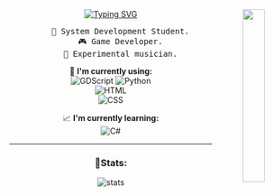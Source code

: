 <div align="center">
<img src="https://i.pinimg.com/736x/6f/3c/87/6f3c874d71d6f0137cd3991f35c6edc4.jpg" width="28%" align="right" />
<a href="https://git.io/typing-svg"><img src="https://readme-typing-svg.herokuapp.com?font=Fira+Code&pause=1000&center=true&width=435&lines=Greetings.;I'm+Jo%C3%A3o+Alberto+(18+y.o)" alt="Typing SVG" /></a>
  
<pre>
    🔹 System Development Student.
    🎮 Game Developer.
    🎵 Experimental musician.
</pre>  
:page_with_curl: **I'm currently using:**  
![GDScript](https://img.shields.io/badge/GDScript-%235C6BC0.svg?style=for-the-badge&logo=godot-engine&logoColor=white)
![Python](https://img.shields.io/badge/python-%233776AB.svg?style=for-the-badge&logo=python&logoColor=white)  
![HTML](https://img.shields.io/badge/html5-%23E34F26.svg?style=for-the-badge&logo=html5&logoColor=white)  
![CSS](https://img.shields.io/badge/css3-%231572B6.svg?style=for-the-badge&logo=css3&logoColor=white)  

:chart_with_upwards_trend: **I'm currently learning:**  
![C#](https://img.shields.io/badge/C%23-%23239120.svg?style=for-the-badge&logo=csharp&logoColor=white)  

---

### 🔹Stats:
![stats](https://github-readme-stats.vercel.app/api?username=Jao1006&show_icons=true&theme=transparent)

